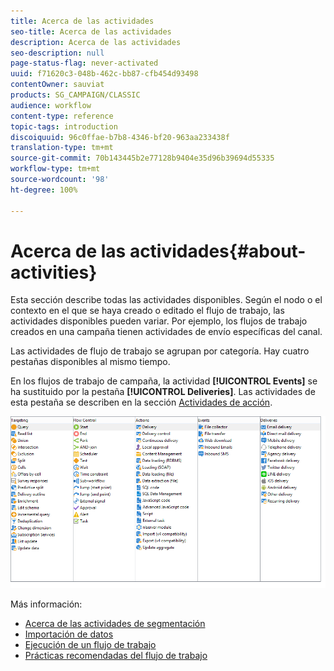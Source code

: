 ```yaml
---
title: Acerca de las actividades
seo-title: Acerca de las actividades
description: Acerca de las actividades
seo-description: null
page-status-flag: never-activated
uuid: f71620c3-048b-462c-bb87-cfb454d93498
contentOwner: sauviat
products: SG_CAMPAIGN/CLASSIC
audience: workflow
content-type: reference
topic-tags: introduction
discoiquuid: 96c0ffae-b7b8-4346-bf20-963aa233438f
translation-type: tm+mt
source-git-commit: 70b143445b2e77128b9404e35d96b39694d55335
workflow-type: tm+mt
source-wordcount: '98'
ht-degree: 100%

---
```



# Acerca de las actividades{#about-activities}

Esta sección describe todas las actividades disponibles. Según el nodo o el contexto en el que se haya creado o editado el flujo de trabajo, las actividades disponibles pueden variar. Por ejemplo, los flujos de trabajo creados en una campaña tienen actividades de envío específicas del canal.

Las actividades de flujo de trabajo se agrupan por categoría. Hay cuatro pestañas disponibles al mismo tiempo.

En los flujos de trabajo de campaña, la actividad **[!UICONTROL Events]** se ha sustituido por la pestaña **[!UICONTROL Deliveries]**. Las actividades de esta pestaña se describen en la sección [Actividades de acción](../../workflow/using/about-action-activities.md).

![](assets/wf-activity-tabs.png)

Más información:

* [Acerca de las actividades de segmentación](../../workflow/using/about-targeting-activities.md)
* [Importación de datos](../../workflow/using/importing-data.md)
* [Ejecución de un flujo de trabajo](../../workflow/using/starting-a-workflow.md)
* [Prácticas recomendadas del flujo de trabajo](../../workflow/using/workflow-best-practices.md)
